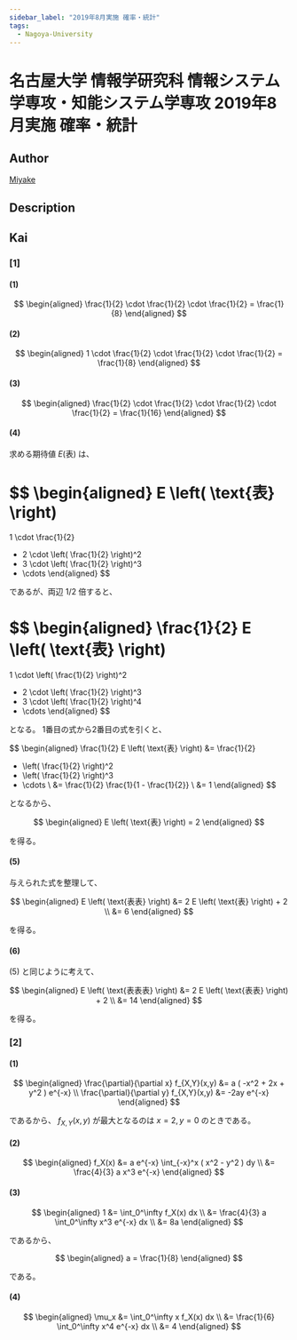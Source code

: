 ```yaml
---
sidebar_label: "2019年8月実施 確率・統計"
tags:
  - Nagoya-University
---
```

# 名古屋大学 情報学研究科 情報システム学専攻・知能システム学専攻 2019年8月実施 確率・統計

## **Author**
[Miyake](https://miyake.github.io/exams/index.html)

## **Description**

## **Kai**
### \[1\]
#### (1)

$$
  \begin{aligned}
  \frac{1}{2} \cdot \frac{1}{2} \cdot \frac{1}{2} = \frac{1}{8}
  \end{aligned}
$$

#### (2)

$$
  \begin{aligned}
  1 \cdot \frac{1}{2} \cdot \frac{1}{2} \cdot \frac{1}{2} = \frac{1}{8}
  \end{aligned}
$$

#### (3)

$$
  \begin{aligned}
  \frac{1}{2} \cdot \frac{1}{2} \cdot \frac{1}{2} \cdot \frac{1}{2}
  = \frac{1}{16}
  \end{aligned}
$$

#### (4)
求める期待値 $E(\text{表})$ は、

$$
\begin{aligned}
E \left( \text{表} \right)
=
1 \cdot \frac{1}{2}
+ 2 \cdot \left( \frac{1}{2} \right)^2
+ 3 \cdot \left( \frac{1}{2} \right)^3
+ \cdots
\end{aligned}
$$

であるが、両辺 $1/2$ 倍すると、

$$
\begin{aligned}
\frac{1}{2} E \left( \text{表} \right)
=
1 \cdot \left( \frac{1}{2} \right)^2
+ 2 \cdot \left( \frac{1}{2} \right)^3
+ 3 \cdot \left( \frac{1}{2} \right)^4
+ \cdots
\end{aligned}
$$

となる。
1番目の式から2番目の式を引くと、

$$
\begin{aligned}
\frac{1}{2} E \left( \text{表} \right)
&=
\frac{1}{2}
+ \left( \frac{1}{2} \right)^2
+ \left( \frac{1}{2} \right)^3
+ \cdots
\\
&=
\frac{1}{2} \frac{1}{1 - \frac{1}{2}}
\\
&=
1
\end{aligned}
$$

となるから、

$$
\begin{aligned}
E \left( \text{表} \right) = 2
\end{aligned}
$$

を得る。

#### (5)
与えられた式を整理して、

$$
\begin{aligned}
E \left( \text{表表} \right)
&=
2 E \left( \text{表} \right) + 2
\\
&=
6
\end{aligned}
$$

を得る。

#### (6)
(5) と同じように考えて、

$$
\begin{aligned}
E \left( \text{表表表} \right)
&=
2 E \left( \text{表表} \right) + 2
\\
&=
14
\end{aligned}
$$

を得る。

### \[2\]
#### (1)

$$
  \begin{aligned}
  \frac{\partial}{\partial x} f_{X,Y}(x,y)
  &=
  a ( -x^2 + 2x + y^2 ) e^{-x}
  \\
  \frac{\partial}{\partial y} f_{X,Y}(x,y)
  &=
  -2ay e^{-x}
  \end{aligned}
$$

であるから、 $f_{X,Y}(x,y)$ が最大となるのは $x=2,y=0$ のときである。

#### (2)

$$
\begin{aligned}
f_X(x)
&=
a e^{-x} \int_{-x}^x ( x^2 - y^2 ) dy
\\
&=
\frac{4}{3} a x^3 e^{-x}
\end{aligned}
$$

#### (3)

$$
\begin{aligned}
1
&=
\int_0^\infty f_X(x) dx
\\
&=
\frac{4}{3} a \int_0^\infty x^3 e^{-x} dx
\\
&=
8a
\end{aligned}
$$

であるから、

$$
\begin{aligned}
a = \frac{1}{8}
\end{aligned}
$$

である。

#### (4)

$$
\begin{aligned}
\mu_x
&=
\int_0^\infty x f_X(x) dx
\\
&=
\frac{1}{6} \int_0^\infty x^4 e^{-x} dx
\\
&=
4
\end{aligned}
$$
